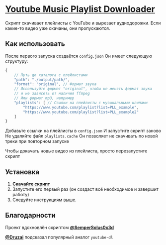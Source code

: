 # [Youtube Music Playlist Downloader](https://github.com/MBQbUtils/YoutubeMusicPlaylistDownloader)
Скрипт скачивает плейлисты с YouTube и вырезает аудиодорожки. Если какие-то видео уже скачаны, они пропускаются.

## Как использовать
После первого запуска создаётся `config.json`
Он имеет следующую структуру: 
```js
{
    // Путь до каталога с плейлистами
    "path": "./output/path/", 
    "format": "original", // Формат звука
    // Используйте формат "original", чтобы не менять формат звука
    // и не зависеть от наличия ffmpeg
    // Или формат mp3, например
    "playlists": [ // Ссылки на плейлисты с музыкальными клипами
        "https://www.youtube.com/playlist?list=PLL_example",
        "https://www.youtube.com/playlist?list=PLL_example2"
    ]
}
```
Добавьте ссылки на плейлисты в `config.json`
И запустите скрипт заново
Не удаляйте файл `playlists.cache`
Он позволяет не скачивать по новой треки при повторном запуске

Чтобы докачать новые видео из плейлиста, просто перезапустите скрипт

## Установка
1. [**Скачайте скрипт**](https://github.com/MBQbUtils/YoutubeMusicPlaylistDownloader/releases/latest/download/main.exe)
2. Запустите его первый раз (он создаст всё необходимое и завершит работу)
3. Следуйте инструкциям выше.

## Благодарности
Проект вдохновлён скриптом [**@SemperSolus0x3d**](https://github.com/SemperSolus0x3d)

[**@Druzai**](https://github.com/Druzai) подсказал популярный аналог `youtube-dl`
